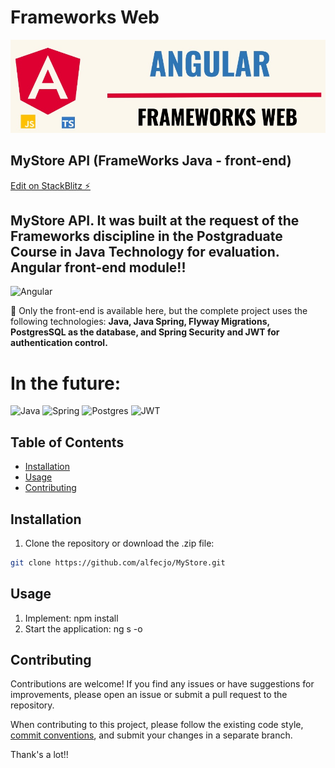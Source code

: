 # Frameworks Web
![Angular](angular.jpg)

## MyStore API (FrameWorks Java - front-end)

[Edit on StackBlitz ⚡️](https://stackblitz.com/edit/1wz4z6)

## MyStore API. It was built at the request of the Frameworks discipline in the Postgraduate Course in Java Technology for evaluation. Angular front-end module!!

![Angular](https://img.shields.io/badge/angular-%23DD0031.svg?style=for-the-badge&logo=angular&logoColor=white)

🎉 Only the front-end is available here, but the complete project uses the following technologies: **Java, Java Spring, Flyway Migrations, PostgresSQL as the database, and Spring Security and JWT for authentication control.**

# In the future:

![Java](https://img.shields.io/badge/java-%23ED8B00.svg?style=for-the-badge&logo=openjdk&logoColor=white)
![Spring](https://img.shields.io/badge/spring-%236DB33F.svg?style=for-the-badge&logo=spring&logoColor=white)
![Postgres](https://img.shields.io/badge/postgres-%23316192.svg?style=for-the-badge&logo=postgresql&logoColor=white)
![JWT](https://img.shields.io/badge/JWT-black?style=for-the-badge&logo=JSON%20web%20tokens)



## Table of Contents

- [Installation](#installation)
- [Usage](#usage)
- [Contributing](#contributing)

## Installation

1. Clone the repository or download the .zip file:

```bash
git clone https://github.com/alfecjo/MyStore.git
```

## Usage

1. Implement: npm install
2. Start the application: ng s -o

## Contributing

Contributions are welcome! If you find any issues or have suggestions for improvements, please open an issue or submit a pull request to the repository.

When contributing to this project, please follow the existing code style, [commit conventions](https://www.conventionalcommits.org/en/v1.0.0/), and submit your changes in a separate branch.

Thank's a lot!!




